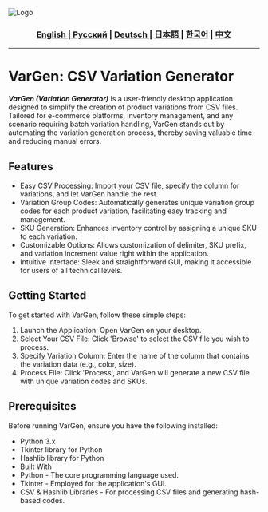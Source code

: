 ![Logo](.png) 

<div align="center">
  <h3> <a href="https://github.com/Solrikk/VarGen/blob/main/README.md"> English | <a href="https://github.com/Solrikk/VarGen/blob/main/README_RU.md">Русский</a> | <a href="https://github.com/Solrikk/VarGen/blob/main/README_GE.md"> Deutsch </a> | <a href="https://github.com/Solrikk/VarGen/blob/main/README_JP.md"> 日本語 </a> | <a href="README_KR.md">한국어</a> | <a href="README_CN.md">中文</a> </h3>
</div>

-----------------

# VarGen: CSV Variation Generator

_**VarGen (Variation Generator)**_ is a user-friendly desktop application designed to simplify the creation of product variations from CSV files. Tailored for e-commerce platforms, inventory management, and any scenario requiring batch variation handling, VarGen stands out by automating the variation generation process, thereby saving valuable time and reducing manual errors.

## Features
- Easy CSV Processing: Import your CSV file, specify the column for variations, and let VarGen handle the rest.
- Variation Group Codes: Automatically generates unique variation group codes for each product variation, facilitating easy tracking and management.
- SKU Generation: Enhances inventory control by assigning a unique SKU to each variation.
- Customizable Options: Allows customization of delimiter, SKU prefix, and variation increment value right within the application.
- Intuitive Interface: Sleek and straightforward GUI, making it accessible for users of all technical levels.

## Getting Started
To get started with VarGen, follow these simple steps:

1. Launch the Application: Open VarGen on your desktop.
2. Select Your CSV File: Click 'Browse' to select the CSV file you wish to process.
3. Specify Variation Column: Enter the name of the column that contains the variation data (e.g., color, size).
4. Process File: Click 'Process', and VarGen will generate a new CSV file with unique variation codes and SKUs.

## Prerequisites
Before running VarGen, ensure you have the following installed:

- Python 3.x
- Tkinter library for Python
- Hashlib library for Python
- Built With
- Python - The core programming language used.
- Tkinter - Employed for the application's GUI.
- CSV & Hashlib Libraries - For processing CSV files and generating hash-based codes.
